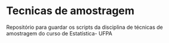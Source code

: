 # Tecnicas de amostragem
 Repositório para guardar os scripts da disciplina de técnicas de amostragem do curso de  Estatística- UFPA
